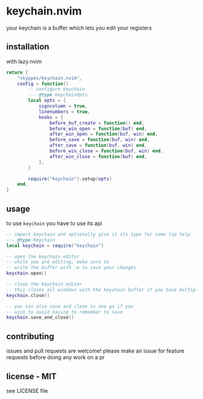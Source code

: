 # keychain.nvim

your keychain is a buffer which lets you edit your registers

## installation

with lazy.nvim

```lua
return {
	"skyppex/keychain.nvim",
	config = function()
		-- configure keychain
		--- @type KeychainOpts
		local opts = {
			signcolumn = true,
			linenumbers = true,
			hooks = {
				before_buf_create = function() end,
				before_win_open = function(buf) end,
				after_win_open = function(buf, win) end,
				before_save = function(buf, win) end,
				after_save = function(buf, win) end,
				before_win_close = function(buf, win) end,
				after_win_close = function(buf) end,
			},
		}

		require("keychain").setup(opts)
	end,
}
```

## usage

to use `keychain` you have to use its api

```lua
-- import keychain and optionally give it its type for some lsp help
--- @type Keychain
local keychain = require("keychain")

-- open the keychain editor
-- while you are editing, make sure to
-- write the buffer with :w to save your changes
keychain.open()

-- close the keychain editor
-- this closes all windows with the keychain buffer if you have multiple
keychain.close()

-- you can also save and close in one go if you
-- wish to avoid having to remember to save
keychain.save_and_close()
```

## contributing

issues and pull requests are welcome! please make an issue for feature requests
before doing any work on a pr

## license - MIT

see LICENSE file

